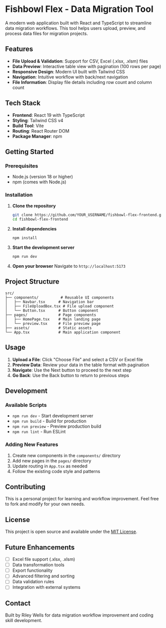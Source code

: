 # Fishbowl Flex - Data Migration Tool

A modern web application built with React and TypeScript to streamline data migration workflows. This tool helps users upload, preview, and process data files for migration projects.

## Features

- **File Upload & Validation**: Support for CSV, Excel (.xlsx, .xlsm) files
- **Data Preview**: Interactive table view with pagination (100 rows per page)
- **Responsive Design**: Modern UI built with Tailwind CSS
- **Navigation**: Intuitive workflow with back/next navigation
- **File Information**: Display file details including row count and column count

## Tech Stack

- **Frontend**: React 19 with TypeScript
- **Styling**: Tailwind CSS v4
- **Build Tool**: Vite
- **Routing**: React Router DOM
- **Package Manager**: npm

## Getting Started

### Prerequisites

- Node.js (version 18 or higher)
- npm (comes with Node.js)

### Installation

1. **Clone the repository**
   ```bash
   git clone https://github.com/YOUR_USERNAME/fishbowl-flex-frontend.git
   cd fishbowl-flex-frontend
   ```

2. **Install dependencies**
   ```bash
   npm install
   ```

3. **Start the development server**
   ```bash
   npm run dev
   ```

4. **Open your browser**
   Navigate to `http://localhost:5173`

## Project Structure

```
src/
├── components/          # Reusable UI components
│   ├── Navbar.tsx      # Navigation bar
│   ├── FileUploadBox.tsx # File upload component
│   └── Button.tsx      # Button component
├── pages/              # Page components
│   ├── HomePage.tsx    # Main landing page
│   └── preview.tsx     # File preview page
├── assets/             # Static assets
└── App.tsx             # Main application component
```

## Usage

1. **Upload a File**: Click "Choose File" and select a CSV or Excel file
2. **Preview Data**: Review your data in the table format with pagination
3. **Navigate**: Use the Next button to proceed to the next step
4. **Go Back**: Use the Back button to return to previous steps

## Development

### Available Scripts

- `npm run dev` - Start development server
- `npm run build` - Build for production
- `npm run preview` - Preview production build
- `npm run lint` - Run ESLint

### Adding New Features

1. Create new components in the `components/` directory
2. Add new pages in the `pages/` directory
3. Update routing in `App.tsx` as needed
4. Follow the existing code style and patterns

## Contributing

This is a personal project for learning and workflow improvement. Feel free to fork and modify for your own needs.

## License

This project is open source and available under the [MIT License](LICENSE).

## Future Enhancements

- [ ] Excel file support (.xlsx, .xlsm)
- [ ] Data transformation tools
- [ ] Export functionality
- [ ] Advanced filtering and sorting
- [ ] Data validation rules
- [ ] Integration with external systems

## Contact

Built by Riley Wells for data migration workflow improvement and coding skill development.

